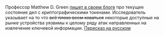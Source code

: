 Профессор Matthew D. Green [пишет в своем блоге](http://blog.cryptographyengineering.com/2012/06/bad-couple-of-years-for-cryptographic.html) про текущее состояние дел с криптографическими токенами.  Исследователь указывает на то что <del>всё плохо всем ховаться</del> некоторые доступные на рынке устройства уязвимы к целому ряду атак направленных на извлечение ключевой информации. [Пересказ на русском](http://www.pgpru.com/novosti/2012/plohoevremjadljaindustriikriptograficheskihtokenov)
